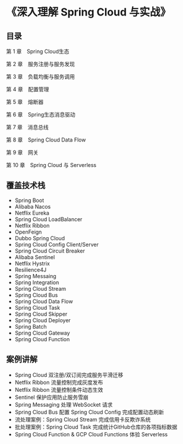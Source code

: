 # 《深入理解 Spring Cloud 与实战》

## 目录

第 1 章　Spring Cloud生态

第 2 章　服务注册与服务发现

第 3 章　负载均衡与服务调用

第 4 章　配置管理

第 5 章　熔断器

第 6 章　Spring生态消息驱动

第 7 章　消息总线

第 8 章　Spring Cloud Data Flow

第 9 章　网关

第 10 章　Spring Cloud 与 Serverless

## 覆盖技术栈

- Spring Boot
- Alibaba Nacos
- Netflix Eureka
- Spring Cloud LoadBalancer
- Netflix Ribbon
- OpenFeign
- Dubbo Spring Cloud
- Spring Cloud Config Client/Server
- Spring Cloud Circuit Breaker
- Alibaba Sentinel
- Netflix Hystrix
- Resilience4J
- Spring Messaing
- Spring Integration
- Spring Cloud Stream
- Spring Cloud Bus
- Spring Cloud Data Flow
- Spring Cloud Task
- Spring Cloud Skipper
- Spring Cloud Deployer
- Spring Batch
- Spring Cloud Gateway
- Spring Cloud Function

## 案例讲解

- Spring Cloud 双注册/双订阅完成服务平滑迁移
- Netflix Ribbon 流量控制完成灰度发布
- Netflix Ribbon 流量控制条件动态生效
- Sentinel 保护应用防止服务雪崩
- Spring Messaging 处理 WebSocket 请求
- Spring Cloud Bus 配置 Spring Cloud Config 完成配置动态刷新
- 流处理案例：Spring Cloud Stream 完成信用卡反欺诈系统
- 批处理案例：Spring Cloud Task 完成统计GitHub仓库的各项指标数据
- Spring Cloud Function & GCP Cloud Functions 体验 Serverless